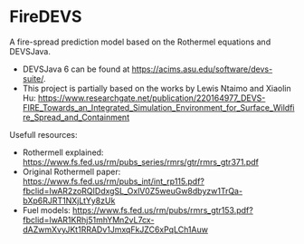 # FireDEVS
A fire-spread prediction model based on the Rothermel equations and DEVSJava.

- DEVSJava 6 can be found at https://acims.asu.edu/software/devs-suite/.
- This project is partially based on the works by Lewis Ntaimo and Xiaolin Hu: https://www.researchgate.net/publication/220164977_DEVS-FIRE_Towards_an_Integrated_Simulation_Environment_for_Surface_Wildfire_Spread_and_Containment

Usefull resources:
 - Rothermell explained: https://www.fs.fed.us/rm/pubs_series/rmrs/gtr/rmrs_gtr371.pdf
 - Original Rothermell paper: https://www.fs.fed.us/rm/pubs_int/int_rp115.pdf?fbclid=IwAR2zoRQIDdxgSL_OxlV0Z5weuGw8dbyzw1TrQa-bXp6RJRT1NXjLtYy8zUk
 - Fuel models: https://www.fs.fed.us/rm/pubs/rmrs_gtr153.pdf?fbclid=IwAR1KRhj51mhYMn2vL7cx-dAZwmXvyJKt1RRADv1JmxqFkJZC6xPqLCh1Auw
